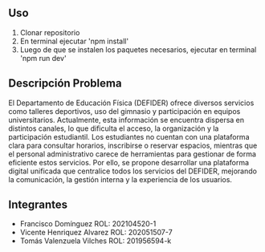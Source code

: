 ## Uso
1. Clonar repositorio
2. En terminal ejecutar 'npm install'
3. Luego de que se instalen los paquetes necesarios, ejecutar en terminal 'npm run dev'

## Descripción Problema
El Departamento de Educación Física (DEFIDER) ofrece diversos servicios como talleres deportivos, uso del gimnasio y participación en equipos universitarios. Actualmente, esta información se encuentra dispersa en distintos canales, lo que dificulta el acceso, la organización y la participación estudiantil.
Los estudiantes no cuentan con una plataforma clara para consultar horarios, inscribirse o reservar espacios, mientras que el personal administrativo carece de herramientas para gestionar de forma eficiente estos servicios.
Por ello, se propone desarrollar una plataforma digital unificada que centralice todos los servicios del DEFIDER, mejorando la comunicación, la gestión interna y la experiencia de los usuarios.


## Integrantes
- Francisco Domínguez ROL: 202104520-1
- Vicente Henriquez Alvarez ROL: 202051507-7
- Tomás Valenzuela Vilches ROL: 201956594-k 
